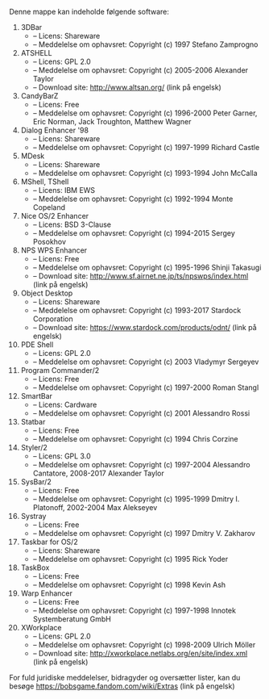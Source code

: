 ﻿Denne mappe kan indeholde følgende software:

1. 3DBar
   - – Licens: Shareware
   - – Meddelelse om ophavsret: Copyright (c) 1997 Stefano Zamprogno
2. ATSHELL
   - – Licens: GPL 2.0
   - – Meddelelse om ophavsret: Copyright (c) 2005-2006 Alexander Taylor
   - – Download site: http://www.altsan.org/ (link på engelsk)
3. CandyBarZ
   - – Licens: Free
   - – Meddelelse om ophavsret: Copyright (c) 1996-2000 Peter Garner, Eric Norman, Jack Troughton, Matthew Wagner
4. Dialog Enhancer '98
   - – Licens: Shareware
   - – Meddelelse om ophavsret: Copyright (c) 1997-1999 Richard Castle
5. MDesk
   - – Licens: Shareware
   - – Meddelelse om ophavsret: Copyright (c) 1993-1994 John McCalla
6. MShell, TShell
   - – Licens: IBM EWS
   - – Meddelelse om ophavsret: Copyright (c) 1992-1994 Monte Copeland
7. Nice OS/2 Enhancer
   - – Licens: BSD 3-Clause
   - – Meddelelse om ophavsret: Copyright (c) 1994-2015 Sergey Posokhov
8. NPS WPS Enhancer
   - – Licens: Free
   - – Meddelelse om ophavsret: Copyright (c) 1995-1996 Shinji Takasugi
   - – Download site: http://www.sf.airnet.ne.jp/ts/npswps/index.html (link på engelsk)
9. Object Desktop
   - – Licens: Shareware
   - – Meddelelse om ophavsret: Copyright (c) 1993-2017 Stardock Corporation
   - – Download site: https://www.stardock.com/products/odnt/ (link på engelsk)
10. PDE Shell
    - – Licens: GPL 2.0
    - – Meddelelse om ophavsret: Copyright (c) 2003 Vladymyr Sergeyev
11. Program Commander/2
    - – Licens: Free
    - – Meddelelse om ophavsret: Copyright (c) 1997-2000 Roman Stangl
12. SmartBar
    - – Licens: Cardware
    - – Meddelelse om ophavsret: Copyright (c) 2001 Alessandro Rossi
13. Statbar
    - – Licens: Free
    - – Meddelelse om ophavsret: Copyright (c) 1994 Chris Corzine
14. Styler/2
    - – Licens: GPL 3.0
    - – Meddelelse om ophavsret: Copyright (c) 1997-2004 Alessandro Cantatore, 2008-2017 Alexander Taylor
15. SysBar/2
    - – Licens: Free
    - – Meddelelse om ophavsret: Copyright (c) 1995-1999 Dmitry I. Platonoff, 2002-2004 Max Alekseyev
16. Systray
    - – Licens: Free
    - – Meddelelse om ophavsret: Copyright (c) 1997 Dmitry V. Zakharov
17. Taskbar for OS/2
    - – Licens: Shareware
    - – Meddelelse om ophavsret: Copyright (c) 1995 Rick Yoder
18. TaskBox
    - – Licens: Free
    - – Meddelelse om ophavsret: Copyright (c) 1998 Kevin Ash
19. Warp Enhancer
    - – Licens: Free
    - – Meddelelse om ophavsret: Copyright (c) 1997-1998 Innotek Systemberatung GmbH
20. XWorkplace
    - – Licens: GPL 2.0
    - – Meddelelse om ophavsret: Copyright (c) 1998-2009 Ulrich Möller
    - – Download site: http://xworkplace.netlabs.org/en/site/index.xml (link på engelsk)

For fuld juridiske meddelelser, bidragyder og oversætter lister, kan du besøge https://bobsgame.fandom.com/wiki/Extras (link på engelsk)
